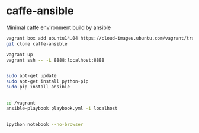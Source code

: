 # caffe-ansible
Minimal caffe environment build by ansible

```bash
vagrant box add ubuntu14.04 https://cloud-images.ubuntu.com/vagrant/trusty/current/trusty-server-cloudimg-amd64-vagrant-disk1.box
git clone caffe-ansible

vagrant up
vagrant ssh -- -L 8888:localhost:8888


sudo apt-get update
sudo apt-get install python-pip
sudo pip install ansible


cd /vagrant
ansible-playbook playbook.yml -i localhost


ipython notebook --no-browser
```
